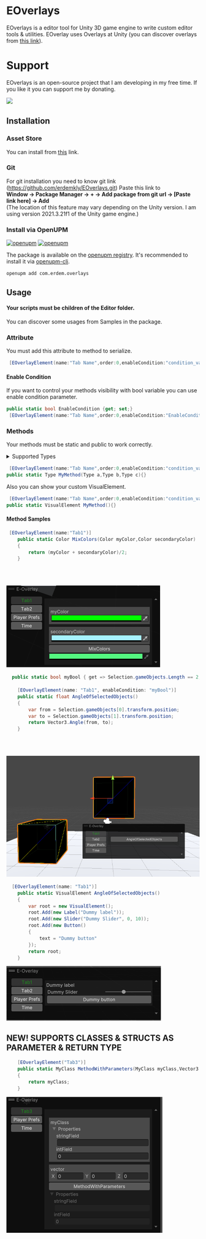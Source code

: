 # EOverlays

EOverlays is a editor tool for Unity 3D game engine to write custom editor tools & utilities. 
EOverlay uses Overlays at Unity (you can discover overlays from [this link](https://docs.unity3d.com/Manual/overlays.html)).

# Support

EOverlays is an open-source project that I am developing in my free time. If you like it you can support me by donating.

<a href="https://www.buymeacoffee.com/erdemkly"><img src="https://img.buymeacoffee.com/button-api/?text=Buy me a pizza&emoji=🍕&slug=erdemkly&button_colour=FFDD00&font_colour=000000&font_family=Poppins&outline_colour=000000&coffee_colour=ffffff" /></a>

## Installation
### Asset Store

You can install from [this](https://assetstore.unity.com/packages/tools/utilities/e-overlays-268776) link.

### Git

For git installation you need to know git link (https://github.com/erdemkly/EOverlays.git)
Paste this link to<br>
<b>Window -> Package Manager -> + -> Add package from git url -> [Paste link here] -> Add</b><br>
(The location of this feature may vary depending on the Unity version. I am using version 2021.3.21f1 of the Unity game engine.)

### Install via OpenUPM

[![openupm](https://img.shields.io/npm/v/com.erdem.overlays?label=openupm&registry_uri=https://package.openupm.com)](https://openupm.com/packages/com.erdem.overlays/)
[![openupm](https://img.shields.io/badge/dynamic/json?color=brightgreen&label=downloads&query=%24.downloads&suffix=%2Fmonth&url=https%3A%2F%2Fpackage.openupm.com%2Fdownloads%2Fpoint%2Flast-month%2Fcom.erdem.overlays)](https://openupm.com/packages/com.erdem.overlays/)

The package is available on the [openupm registry](https://openupm.com). It's recommended to install it via [openupm-cli](https://github.com/openupm/openupm-cli).

```
openupm add com.erdem.overlays
```

## Usage

#### Your scripts must be children of the Editor folder.
You can discover some usages from Samples in the package.

### Attribute
You must add this attribute to method to serialize.
```csharp
 [EOverlayElement(name:"Tab Name",order:0,enableCondition:"condition_variable_name")]
```
#### Enable Condition
If you want to control your methods visibility with bool variable you can use enable condition parameter.
```csharp
public static bool EnableCondition {get; set;}
 [EOverlayElement(name:"Tab Name",order:0,enableCondition:"EnableCondition")]
```

### Methods

Your methods must be static and public to work correctly.
<details>
  <summary>Supported Types</summary>
  
  ```csharp
 void, int, float, double,
long, Enum, Object, Vector2,
Vector3, Vector2Int, Vector3Int, string, Color, struct, class
```
For now.

</details>

```csharp
 [EOverlayElement(name:"Tab Name",order:0,enableCondition:"condition_variable_name")]
public static Type MyMethod(Type a,Type b,Type c){}
```

Also you can show your custom VisualElement.

```csharp
 [EOverlayElement(name:"Tab Name",order:0,enableCondition:"condition_variable_name")]
public static VisualElement MyMethod(){}
```

#### Method Samples

```csharp
 [EOverlayElement(name:"Tab1")]
    public static Color MixColors(Color myColor,Color secondaryColor)
    {
        return (myColor + secondaryColor)/2;
    }
```
<br>
<br>

![Return Method](./Document~/methodReturn.png)

```csharp
  public static bool myBool { get => Selection.gameObjects.Length == 2; }
    
    [EOverlayElement(name: "Tab1", enableCondition: "myBool")]
    public static float AngleOfSelectedObjects()
    {
        var from = Selection.gameObjects[0].transform.position;
        var to = Selection.gameObjects[1].transform.position;
        return Vector3.Angle(from, to);
    }
```
<br>
<br>

![Return Method](./Document~/methodEnableCondition.png)

```csharp
  [EOverlayElement(name: "Tab1")]
    public static VisualElement AngleOfSelectedObjects()
    {
        var root = new VisualElement();
        root.Add(new Label("Dummy label"));
        root.Add(new Slider("Dummy Slider", 0, 10));
        root.Add(new Button()
        {
            text = "Dummy button"
        });
        return root;
    }
```
![Return Method](./Document~/methodVisualElement.png)


## NEW! SUPPORTS CLASSES & STRUCTS AS PARAMETER & RETURN TYPE

```csharp
    [EOverlayElement("Tab3")]
    public static MyClass MethodWithParameters(MyClass myClass,Vector3 vector)
    {
        return myClass;
    }
```

![Return Method](./Document~/methodParameterClass.png)
